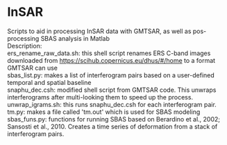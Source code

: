 # InSAR
Scripts to aid in processing InSAR data with GMTSAR, as well as pos-processing SBAS analysis in Matlab  
Description:  
ers_rename_raw_data.sh: this shell script renames ERS C-band images downloaded from https://scihub.copernicus.eu/dhus/#/home to a format GMTSAR can use  
sbas_list.py: makes a list of interferogram pairs based on a user-defined temporal and spatial baseline  
snaphu_dec.csh: modified shell script from GMTSAR code. This unwraps interferograms after multi-looking them to speed up the process.  
unwrap_igrams.sh: this runs snaphu_dec.csh for each interferogram pair.  
tm.py: makes a file called 'tm.out' which is used for SBAS modeling  
sbas_funs.py: functions for running SBAS based on Berardino et al., 2002; Sansosti et al., 2010. Creates a time series of deformation from a stack of interferogram pairs.  
